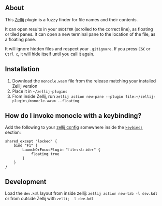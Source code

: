 ## About
This [Zellij][zellij] plugin is a fuzzy finder for file names and their contents.

It can open results in your `$EDITOR` (scrolled to the correct line), as floating or tiled panes.
It can open a new terminal pane to the location of the file, as a floating pane.

It will ignore hidden files and respect your `.gitignore`. If you press `ESC` or `Ctrl c`, it will hide itself until you call it again.

[zellij]: https://github.com/zellij-org/zellij

## Installation
1. Download the `monocle.wasm` file from the release matching your installed Zellij version
2. Place it in `~/zellij-plugins`
3. From inside Zellij, run `zellij action new-pane --plugin file:~/zellij-plugins/monocle.wasm --floating`

## How do I invoke monocle with a keybinding?
Add the following to your [zellij config](https://zellij.dev/documentation/configuration.html) somewhere inside the [`keybinds`](https://zellij.dev/documentation/keybindings.html) section:
```kdl
shared_except "locked" {
    bind "F1" {
        LaunchOrFocusPlugin "file:strider" {
            floating true
        }
    }
}
```

## Development

Load the `dev.kdl` layout from inside zellij: `zellij action new-tab -l dev.kdl` or from outside Zellij with `zellij -l dev.kdl`
